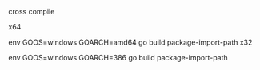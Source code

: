 cross compile



x64

env GOOS=windows GOARCH=amd64 go build package-import-path
x32

env GOOS=windows GOARCH=386 go build package-import-path
